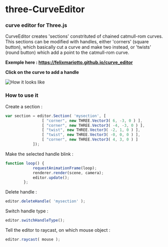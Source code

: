 # three-CurveEditor
### curve editor for Three.js ###


CurveEditor creates 'sections' constrituted of chained catmull-rom curves.    
This sections can be modified with handles, either 'corners' (square button), which basically cut a curve and make two instead,
or 'twists' (round button) which add a point to the catmull-rom curve.     

**Exemple here : https://felixmariotto.github.io/curve_editor**

**Click on the curve to add a handle**

![How it looks like](https://felixmariotto.s3.eu-west-3.amazonaws.com/curve_editor.jpg)

### How to use it ###

Create a section :   
```javascript
var section = editor.Section( 'mysection', [
				[ "corner", new THREE.Vector3( 6, -3, 0 ) ],
				[ "corner", new THREE.Vector3( -4, -3, 0 ) ],
				[ "twist", new THREE.Vector3( -2, 1, 0 ) ],
				[ "twist", new THREE.Vector3( -0, 0, 0 ) ],
				[ "corner", new THREE.Vector3( 4, 3, 0 ) ]
			]);
```
 
Make the selected handle blink :
```javascript
function loop() {
			requestAnimationFrame(loop);
			renderer.render(scene, camera);
			editor.update();
		};
```

Delete handle :
```javascript
editor.deleteHandle( 'mysection' );
```

Switch handle type :
```javascript
editor.switchHandleType();
```

Tell the editor to raycast, on which mouse object :
```javascript
editor.raycast( mouse );
```
